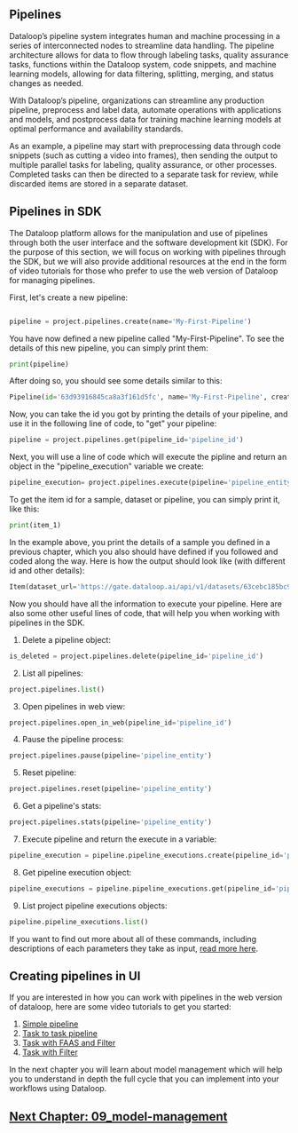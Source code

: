 ## Pipelines

Dataloop’s pipeline system integrates human and machine processing in a series of interconnected nodes to streamline data handling. The pipeline architecture allows for data to flow through labeling tasks, quality assurance tasks, functions within the Dataloop system, code snippets, and machine learning models, allowing for data filtering, splitting, merging, and status changes as needed.

With Dataloop’s pipeline, organizations can streamline any production pipeline, preprocess and label data, automate operations with applications and models, and postprocess data for training machine learning models at optimal performance and availability standards.

As an example, a pipeline may start with preprocessing data through code snippets (such as cutting a video into frames), then sending the output to multiple parallel tasks for labeling, quality assurance, or other processes. Completed tasks can then be directed to a separate task for review, while discarded items are stored in a separate dataset.

## Pipelines in SDK
The Dataloop platform allows for the manipulation and use of pipelines through both the user interface and the software development kit (SDK). For the purpose of this section, we will focus on working with pipelines through the SDK, but we will also provide additional resources at the end in the form of video tutorials for those who prefer to use the web version of Dataloop for managing pipelines.

First, let's create a new pipeline:
```python

pipeline = project.pipelines.create(name='My-First-Pipeline')

```
You have now defined a new pipeline called "My-First-Pipeline". To see the details of this new pipeline, you can simply print them:

```python
print(pipeline)
```
After doing so, you should see some details similar to this:
```python
Pipeline(id='63d93916845ca8a3f161d5fc', name='My-First-Pipeline', creator='email@gmail.com', org_id='8c8387a3-e771-4d2b-ad77-6a30294dbd01', connections=[], settings=<dtlpy.entities.pipeline.PipelineSettings object at 0x000002BB46FD36D0>, status='Created', created_at='2023-01-31T15:51:50.837Z', start_nodes=[], project_id='764803e6-af9b-4dde-8141-fea54231fb54', composition_id='63d93916845ca883da61d5fd', url='https://gate.dataloop.ai/api/v1/pipelines/63d93916845ca8a3f161d5fc', preview=None, description=None, revisions=None)
```
Now, you can take the id you got by printing the details of your pipeline, and use it in the following line of code, to "get" your pipeline:

```python
pipeline = project.pipelines.get(pipeline_id='pipeline_id')
```
Next, you will use a line of code which will execute the pipline and return an object in the "pipeline_execution" variable we create:
```python
pipeline_execution= project.pipelines.execute(pipeline='pipeline_entity', execution_input= {'item': 'item_id'} )
```
To get the item id for a sample, dataset or pipeline, you can simply print it, like this:
```python
print(item_1)
```
In the example above, you print the details of a sample you defined in a previous chapter, which you also should have defined if you followed and coded along the way. Here is how the output should look like (with different id and other details):
```python
Item(dataset_url='https://gate.dataloop.ai/api/v1/datasets/63cebc185bc9dbe3ed851dbe', created_at='2023-01-23T17:04:15.000Z', dataset_id='63cebc185bc9dbe3ed851dbe', filename='/test1.jpg', name='test1.jpg', type='file', id='63cebe0f6f60196b004423d9', spec=None, creator='myfuncont@gmail.com', _description=None, annotations_count=3)
```
Now you should have all the information to execute your pipeline. Here are also some other useful lines of code, that will help you when working with pipelines in the SDK.

1. Delete a pipeline object:
```python
is_deleted = project.pipelines.delete(pipeline_id='pipeline_id')
```
2. List all pipelines:
```python
project.pipelines.list()
```
3. Open pipelines in web view:
```python
project.pipelines.open_in_web(pipeline_id='pipeline_id')
```
4. Pause the pipeline process:
```python
project.pipelines.pause(pipeline='pipeline_entity')
```
5. Reset pipeline:
```python
project.pipelines.reset(pipeline='pipeline_entity')
```
6. Get a pipeline's stats:
```python
project.pipelines.stats(pipeline='pipeline_entity')
```
7. Execute pipeline and return the execute in a variable:
```python
pipeline_execution = pipeline.pipeline_executions.create(pipeline_id='pipeline_id', execution_input={'item': 'item_id'})
```
8. Get pipeline execution object:
```python
pipeline_executions = pipeline.pipeline_executions.get(pipeline_id='pipeline_id')
```
9. List project pipeline executions objects:
```python
pipeline.pipeline_executions.list()
```
If you want to find out more about all of these commands, including descriptions of each parameters they take as input, <a href="https://dlportal-demo.redoc.ly/resources/dtlpy/dl/#:~:text=Pipelines-,class%20Pipelines(client_api%3A%20ApiClient%2C%20project%3A%20Optional%5BProject%5D%20%3D%20None),-Bases%3A">read more here</a>.
## Creating pipelines in UI

If you are interested in how you can work with pipelines in the web version of dataloop, here are some video tutorials to get you started:

1. [Simple pipeline](https://app.guidde.co/share/playbooks/p88yeiCCZYPJ5De92KRhNz?origin=jMK1qNxyBfeCaSgiUvBzFi9AfJb2)
2. [Task to task pipeline](https://app.guidde.co/share/playbooks/d4VKpz2wXkEfC3b8KtScoj?origin=jMK1qNxyBfeCaSgiUvBzFi9AfJb2)
3. [Task with FAAS and Filter](https://app.guidde.co/share/playbooks/uhQbzYGjMZjQoAWGMzcM3r?origin=jMK1qNxyBfeCaSgiUvBzFi9AfJb2)
4. [Task with Filter](https://app.guidde.co/share/playbooks/f94hGsB1CoURVjVUhD354B?origin=jMK1qNxyBfeCaSgiUvBzFi9AfJb2)

In the next chapter you will learn about model management which will help you to understand in depth the full cycle that you can implement into your workflows using Dataloop. 

## [Next Chapter: 09_model-management](./09_model_management.md)











